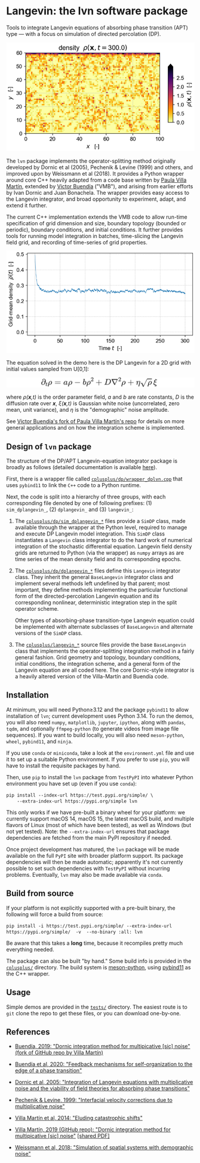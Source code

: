 # **Langevin**: the **lvn** software package

Tools to integrate Langevin equations of absorbing phase transition (APT) type — with a focus on simulation of directed percolation (DP).

![](https://raw.githubusercontent.com/cstarkjp/Langevin/main/images/density_grid.png
 "Density grid")

The `lvn` package implements the operator-splitting method originally developed by Dornic et al (2005), Pechenik & Levine (1999) and others, and improved upon by Weissmann et al (2018).
It provides a Python wrapper around core C++ heavily adapted from a code base written by [Paula Villa Martín](https://github.com/pvillamartin), extended by [Victor Buendía](https://github.com/VictorSeven) ("VMB"), and arising from earlier efforts by Ivan Dornic and Juan Bonachela. The wrapper provides easy access to the Langevin integrator, and broad opportunity to experiment, adapt, and extend it further. 

The current C++ implementation extends the VMB code to allow run-time specification of 
grid dimension and size, boundary topology (bounded or periodic), boundary conditions, and initial conditions. It further provides tools for running model integration 
in batches, time-slicing the Langevin field grid, and recording of time-series
of grid properties.

![](https://raw.githubusercontent.com/cstarkjp/Langevin/main/images/meandensity_time.png
 "Mean density over time")

The equation solved in the demo here is the DP Langevin for a 2D grid with initial values sampled from U[0,1]: 

![](https://raw.githubusercontent.com/cstarkjp/Langevin/main/images/dplangevin_equation3.png
 "DP Langevin equation")


<!-- $`\partial_t \rho = a\rho - b\rho^2 + D \nabla^2 \rho + \gamma \sqrt{\rho} \, \eta`$ -->

where *ρ(**x**,t)* is the order parameter field, *a* and *b* are rate constants, *D* is the diffusion rate over **_x_**, *ξ(**x**,t)* is Gaussian white noise (uncorrelated, zero mean, unit variance), and *η* is the "demographic" noise amplitude.

See 
[Victor Buendía's fork of Paula Villa Martín's repo](https://github.com/VictorSeven/Dornic_et_al_integration_class/tree/victor-update)
 for details on more general applications and on how the integration scheme is implemented.

## Design of `lvn` package

The structure of the DP/APT Langevin-equation integrator package is broadly as follows 
(detailed documentation is available 
[here](https://cstarkjp.github.io/Langevin/doxygen/annotated.html)).

First, there is a wrapper file called [`cplusplus/dp/wrapper_dplvn.cpp`](https://github.com/cstarkjp/Langevin/tree/main/cplusplus/dp/wrapper_dplvn.cpp) that uses `pybind11` to link the `C++` code to a Python runtime.

Next, the code is split into a hierarchy of three groups, with each corresponding  file denoted by one of following prefixes: (1) `sim_dplangevin_`, (2) `dplangevin_` and (3) `langevin_`:

   1.   The [`cplusplus/dp/sim_dplangevin_*`](https://github.com/cstarkjp/Langevin/tree/main/cplusplus/dp) files provide a `SimDP` class, made available through the wrapper at the Python level, required to manage and execute DP Langevin model integration.  This `SimDP` class instantiates a `Langevin` class integrator to do the hard work of numerical integration of the stochastic differential equation. Langevin field density grids are returned to Python (via the wrapper) as `numpy` arrays
   as are time series of the mean density field and its corresponding epochs.


   2. The [`cplusplus/dp/dplangevin_*`](https://github.com/cstarkjp/Langevin/tree/main/cplusplus/dp) files define this `Langevin` integrator class. They inherit the general `BaseLangevin` integrator class and implement several methods left undefined by that parent; most important, they define methods implementing the particular functional form of the directed-percolation Langevin equation and its corresponding nonlinear, deterministic integration step in the split operator scheme.

       Other types of absorbing-phase transition-type Langevin equation could be
       implemented with alternate subclasses of `BaseLangevin` and alternate 
       versions of the `SimDP` class.


   3. The [`cplusplus/langevin_*`](https://github.com/cstarkjp/Langevin/tree/main/cplusplus) source files provide the base `BaseLangevin` class that implements the operator-splitting integration method in a fairly general fashion. Grid geometry and topology, boundary conditions, initial conditions, the integration scheme, and a general form of the Langevin equation are all coded here. The core Dornic-style integrator is a heavily altered version of the Villa-Martín and Buendía code.


## Installation

At minimum, you will need Python≥3.12 and the package `pybind11` to allow installation of
`lvn`; current development uses Python 3.14. To run the demos, you will also need `numpy`, `matplotlib`, `jupyter`, `ipython`, along with `pandas`, `tqdm`, and optionally `ffmpeg-python` (to generate videos from image file sequences). If you want to build locally, you will also need `meson-python`, `wheel`, `pybind11`, and `ninja`.

If you use `conda` or `miniconda`, take a look at the `environment.yml` file and use it to set up a suitable Python environment. If you prefer to use `pip`, you will have to  install the requisite packages by hand.

Then, use `pip` to install the `lvn` package from `TestPyPI` into whatever Python environment you have set up (even if you use `conda`):

    pip install --index-url https://test.pypi.org/simple/ \
        --extra-index-url https://pypi.org/simple lvn

This only works if we have pre-built a binary wheel for your platform: we currently support macOS 14, macOS 15, the latest macOS build, and multiple flavors of Linux (most of which have been tested), as well as Windows (but not yet tested). Note: the `--extra-index-url` ensures that package dependencies are fetched from the main PyPI repository if needed.

Once project development has matured, the `lvn` package will be made available on the full `PyPI` site with broader platform support.
Its package dependencies will then be made automatic; apparently it's not currently possible to 
set such dependencies with `TestPyPI` without incurring problems. Eventually, `lvn` may also be made available via `conda`. 


## Build from source

If your platform is not explicitly supported with a pre-built binary, the following will force a build from source:

    pip install -i https://test.pypi.org/simple/ --extra-index-url https://pypi.org/simple/  -v  --no-binary :all: lvn

Be aware that this takes a **long** time, because it recompiles pretty much everything needed.
    
The package can also be built "by hand."
Some build info is provided in the [`cplusplus/`](https://github.com/cstarkjp/Langevin/tree/main/cplusplus/README.md) directory. The build system is [meson-python](https://mesonbuild.com/meson-python/), using [pybind11](https://pybind11.readthedocs.io/en/stable/) as the C++ wrapper. 


## Usage

Simple demos are provided in the [`tests/`](https://github.com/cstarkjp/Langevin/tree/main/tests/README.md) directory. The easiest route is to `git` clone the repo to get these files, or you can download one-by-one.




## References

   - [Buendía, 2019: "Dornic integration method for multipicative [sic] noise" (fork of GitHub repo by Villa Martín)](https://github.com/VictorSeven/Dornic_et_al_integration_class/tree/victor-update)  
   <!-- [[shared PDF]](https://www.dropbox.com/scl/fi/jzu0hxbifu8g8njglwfh1/VillaMartin_2014_CatastrophicShiftsLangevinSimulation2D.pdf?rlkey=i9s6s1i19jtgk6pua7xwdaa1a&st=qpfzqyyw&dl=0)  -->

   - [Buendía et al, 2020: "Feedback mechanisms for self-organization to the edge of a phase transition"](https://www.frontiersin.org/journals/physics#editorial-board)  
   <!-- [[shared PDF]](https://www.dropbox.com/scl/fi/oh7j5goqeggfmrc5414ir/Buendia_2020_FeedbackSelfOrganizationPhaseTransitions.pdf?rlkey=ot37k7mw7iaymcgs3g9jg4yhu&st=5stsyu8m&dl=0)  -->

   - [Dornic et al, 2005: "Integration of Langevin equations with multiplicative noise and the viability of field theories for absorbing phase transitions"](https://doi.org/10.1103/PhysRevLett.94.100601)   
   <!-- [[shared PDF]](https://www.dropbox.com/scl/fi/g0h355kxiq47zmxyxlxue/Dornic_2005_MultiplicativenoiseLangevinIntegrationDirectedPercolation.pdf?rlkey=aj5k6zekitc02lno0b50yhjbx&st=vzd5hdfz&dl=0) -->

   - [Pechenik & Levine, 1999: "Interfacial velocity corrections due to multiplicative noise"](https://doi.org/10.1103/PhysRevE.59.3893)   
   <!-- [[shared PDF]](https://www.dropbox.com/scl/fi/ylu6r5vk34r9sdv8aoiqh/PechenikLevine_1999_MultiplicativeNoiseNonequilibriumPhaseTransitionSDE.pdf?rlkey=90ncj263w5n41hncosiww5n41&st=7uuvp79z&dl=0) -->

   - [Villa Martín et al, 2014: "Eluding catastrophic shifts"](https://doi.org/10.1073/pnas.1414708112)   
   <!-- [[shared PDF]](https://www.dropbox.com/scl/fi/jzu0hxbifu8g8njglwfh1/VillaMartin_2014_CatastrophicShiftsLangevinSimulation2D.pdf?rlkey=i9s6s1i19jtgk6pua7xwdaa1a&st=qpfzqyyw&dl=0)  -->

   - [Villa Martín, 2019  (GitHub repo): "Dornic integration method for multipicative [sic] noise"](https://github.com/pvillamartin/Dornic_et_al_integration_class)   [[shared PDF]](https://www.dropbox.com/scl/fi/sdeiwyxjpyx6a2tv5vibr/VillaMartin_2019_DornicMethod.pdf?rlkey=wykox7ifyu0ms4pd3hokp1d4u&st=xir9d3vt&dl=0) 

   - [Weissmann et al, 2018: "Simulation of spatial systems with demographic noise"](https://doi.org/10.1103/PhysRevE.98.022131)   
